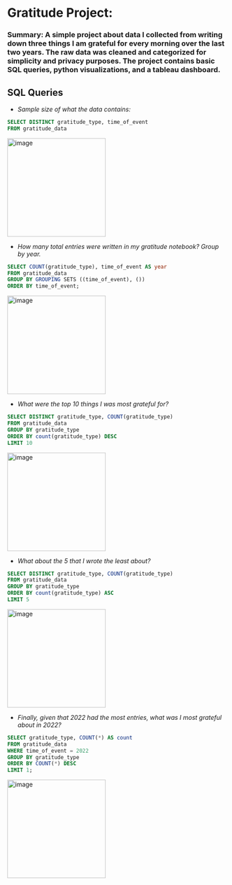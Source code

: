 # Gratitude Project:

### Summary: A simple project about data I collected from writing down three things I am grateful for every morning over the last two years. The raw data was cleaned and categorized for simplicity and privacy purposes. The project contains basic SQL queries, python visualizations, and a tableau dashboard.

**SQL Queries**
----------------------------------------------------------------------------------------------------

* *Sample size of what the data contains:*

```SQL
SELECT DISTINCT gratitude_type, time_of_event 
FROM gratitude_data
```
<img width="225" alt="image" src="https://user-images.githubusercontent.com/126549337/231056732-16506b81-6f6d-4182-bfaa-c66c77d1b9e4.png">


* *How many total entries were written in my gratitude notebook? Group by year.* 
```SQL
SELECT COUNT(gratitude_type), time_of_event AS year
FROM gratitude_data
GROUP BY GROUPING SETS ((time_of_event), ())
ORDER BY time_of_event;
```
<img width="225" alt="image" src="https://user-images.githubusercontent.com/126549337/231054597-6d7a3b0e-9af2-4503-9538-9cf075902015.png">


* *What were the top 10 things I was most grateful for?*
```SQL
SELECT DISTINCT gratitude_type, COUNT(gratitude_type)
FROM gratitude_data
GROUP BY gratitude_type
ORDER BY count(gratitude_type) DESC
LIMIT 10
```
<img width="225" alt="image" src="https://user-images.githubusercontent.com/126549337/231058891-3f36ff04-1952-40ec-b684-13084fda65f2.png">

* *What about the 5 that I wrote the least about?*
```SQL
SELECT DISTINCT gratitude_type, COUNT(gratitude_type)
FROM gratitude_data
GROUP BY gratitude_type
ORDER BY count(gratitude_type) ASC
LIMIT 5
```
<img width="225" alt="image" src="https://user-images.githubusercontent.com/126549337/231059331-118c897a-fa24-40a5-b472-4a9e3ac5f410.png">

* *Finally, given that 2022 had the most entries, what was I most grateful about in 2022?*

```SQL
SELECT gratitude_type, COUNT(*) AS count
FROM gratitude_data
WHERE time_of_event = 2022
GROUP BY gratitude_type
ORDER BY COUNT(*) DESC
LIMIT 1;
```
<img width="225" alt="image" src="https://user-images.githubusercontent.com/126549337/231060325-99f7a9df-b5bd-48ac-bdff-a33f49525d56.png">
